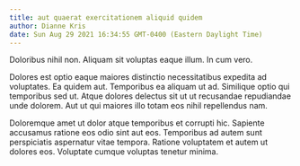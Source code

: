 ```yaml
---
title: aut quaerat exercitationem aliquid quidem
author: Dianne Kris
date: Sun Aug 29 2021 16:34:55 GMT-0400 (Eastern Daylight Time)
---
```

Doloribus nihil non. Aliquam sit voluptas eaque illum. In cum vero.

 Dolores est optio eaque maiores distinctio necessitatibus expedita ad voluptates. Ea quidem aut. Temporibus ea aliquam ut ad. Similique optio qui temporibus sed ut. Atque dolores delectus sit ut ut recusandae repudiandae unde dolorem. Aut ut qui maiores illo totam eos nihil repellendus nam.

 Doloremque amet ut dolor atque temporibus et corrupti hic. Sapiente accusamus ratione eos odio sint aut eos. Temporibus ad autem sunt perspiciatis aspernatur vitae tempora. Ratione voluptatem et autem ut dolores eos. Voluptate cumque voluptas tenetur minima.